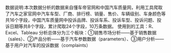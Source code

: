 数据说明:本次数据分析的数据来自懂车帝官网和中国汽车质量网，利用工具爬取了汽车之家官网中汽车车型、厂商、排行榜、销量、售价、车辆级别、车身颜色等共16个字段，中国汽车质量网中投诉品牌、投诉车系、投诉车型、投诉问题、投诉日期等共8个字段，累计爬取24个字段，10万条数据。
使用到的工具：R、Excel、Tableau
分析总体分为三个板块：①销售市场分析——基于销售数据（sales）、②产品分析——基于汽车参数数据（parameters）、③用户分析——基于用户对汽车的投诉数据（complaints）
